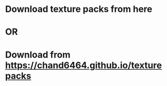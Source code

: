 # Download texture packs from here
#      OR
# Download from https://chand6464.github.io/texturepacks
